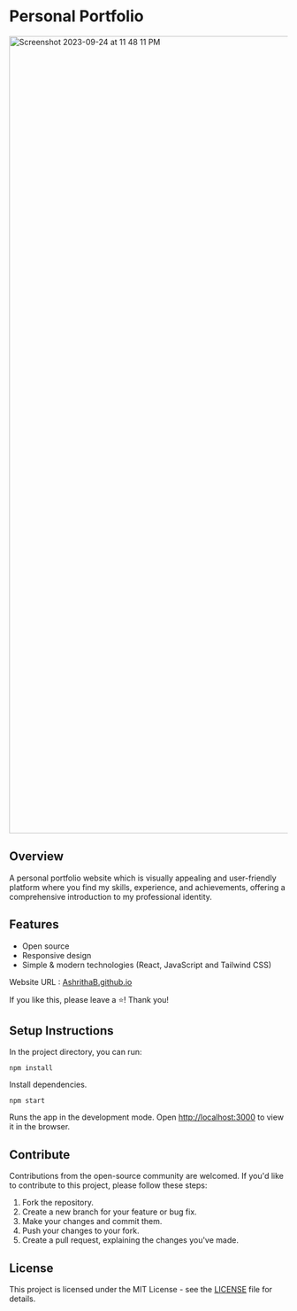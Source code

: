 # Personal Portfolio

<img width="1440" alt="Screenshot 2023-09-24 at 11 48 11 PM" src="https://github.com/AshrithaB/ashritha/assets/47385051/f7850375-2cfc-436b-880c-0c3da6578bae">

## Overview

A personal portfolio website which is visually appealing and user-friendly platform where you find my skills, experience, and achievements, offering a comprehensive introduction to my professional identity.

## Features

* Open source
* Responsive design
* Simple & modern technologies (React, JavaScript and Tailwind CSS)

Website URL : [AshrithaB.github.io](https://AshrithaB.github.io/)

If you like this, please leave a ⭐! Thank you!

## Setup Instructions

In the project directory, you can run:

```
npm install
```

Install dependencies.

```
npm start
```

Runs the app in the development mode. Open [http://localhost:3000](http://localhost:3000) to view it in the browser.

## Contribute

Contributions from the open-source community are welcomed. If you'd like to contribute to this project, please follow these steps:

1. Fork the repository.
2. Create a new branch for your feature or bug fix.
3. Make your changes and commit them.
4. Push your changes to your fork.
5. Create a pull request, explaining the changes you've made.

## License

This project is licensed under the MIT License - see the [LICENSE](LICENSE) file for details.
